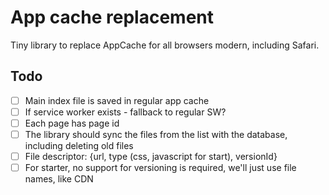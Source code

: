 # App cache replacement

Tiny library to replace AppCache for all browsers modern, including Safari.

## Todo
- [ ] Main index file is saved in regular app cache
- [ ] If service worker exists - fallback to regular SW?
- [ ] Each page has page id
- [ ] The library should sync the files from the list with the database, including deleting old files
- [ ] File descriptor: {url, type (css, javascript for start), versionId}
- [ ] For starter, no support for versioning is required, we'll just use file names, like CDN